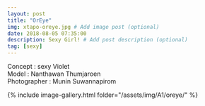 ```yaml
---
layout: post
title: "OrEye"
img: xtapo-oreye.jpg # Add image post (optional)
date: 2018-08-05 07:35:00
description: Sexy Girl! # Add post description (optional)
tag: [sexy]
---
```

Concept : sexy Violet  
Model : Nanthawan Thumjaroen  
Photographer : Munin Suwannapirom           

{% include image-gallery.html folder="/assets/img/A1/oreye/" %}
